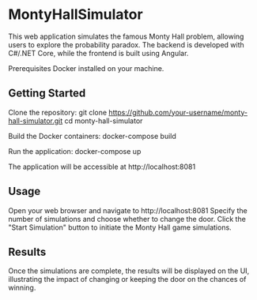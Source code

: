 # MontyHallSimulator
This web application simulates the famous Monty Hall problem, allowing users to explore the probability paradox. The backend is developed with C#/.NET Core, while the frontend is built using Angular.

Prerequisites
Docker installed on your machine.

## Getting Started
Clone the repository:
git clone https://github.com/your-username/monty-hall-simulator.git
cd monty-hall-simulator

Build the Docker containers:
docker-compose build

Run the application:
docker-compose up

The application will be accessible at http://localhost:8081

## Usage
Open your web browser and navigate to http://localhost:8081
Specify the number of simulations and choose whether to change the door.
Click the "Start Simulation" button to initiate the Monty Hall game simulations.

## Results
Once the simulations are complete, the results will be displayed on the UI, illustrating the impact of changing or keeping the door on the chances of winning.
